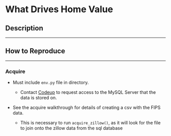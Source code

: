 # What Drives Home Value

## Description
---

## How to Reproduce
---

### Acquire 
* Must include `env.py` file in directory.
    * Contact [Codeup](https://codeup.com/contact/) to request access to the MySQL Server that the data is stored on.

* See the acquire walkthrough for details of creating a csv with the FIPS data.
    * This is necessary to run `acquire_zillow()`, as it will look for the file to join onto the zillow data from the sql database